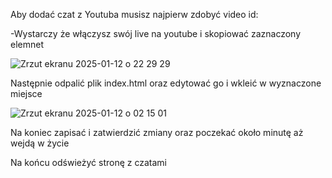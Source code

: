 Aby dodać czat z Youtuba musisz najpierw zdobyć video id:

-Wystarczy że włączysz swój live na youtube i skopiować zaznaczony elemnet

![Zrzut ekranu 2025-01-12 o 22 29 29](https://github.com/user-attachments/assets/8cfda9ee-447b-4c1d-9c37-398d6a9d3016)

Następnie odpalić plik index.html oraz edytować go i wkleić w wyznaczone miejsce 

![Zrzut ekranu 2025-01-12 o 02 15 01](https://github.com/user-attachments/assets/0d534ea5-9a08-47af-ab24-ac809c6afbc2)

Na koniec zapisać i zatwierdzić zmiany oraz poczekać około minutę aż wejdą w życie 

Na końcu odświeżyć stronę z czatami
